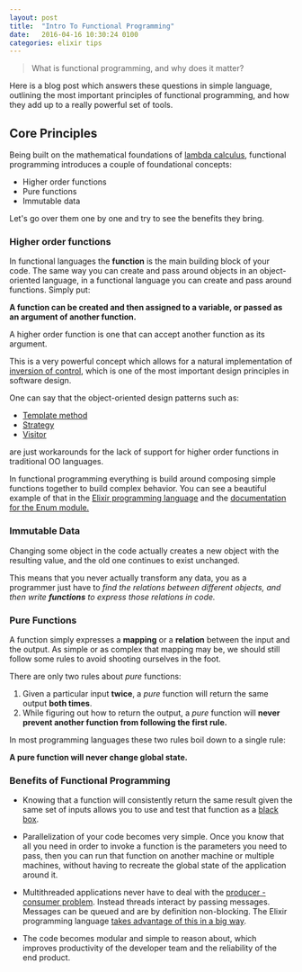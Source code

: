 ```yaml
---
layout: post
title:  "Intro To Functional Programming"
date:   2016-04-16 10:30:24 0100
categories: elixir tips
---
```


> What is functional programming, and why does it matter?

Here is a blog post which answers these questions in simple language, outlining the most important principles of functional programming, and how they add up to a really powerful set of tools.

## Core Principles

Being built on the mathematical foundations of [lambda calculus](https://en.wikipedia.org/wiki/Lambda_calculus), functional programming introduces a couple of foundational concepts:

- Higher order functions
- Pure functions
- Immutable data

Let's go over them one by one and try to see the benefits they bring.

### Higher order functions

In functional languages the **function** is the main building block of your code. The same way you can create and pass around objects in an object-oriented language, in a functional language you can create and pass around functions. Simply put:

**A function can be created and then assigned to a variable, or passed as an argument of another function.**

A higher order function is one that can accept another function as its argument.

This is a very powerful concept which allows for a natural implementation of [inversion of control](https://en.wikipedia.org/wiki/Inversion_of_control), which is one of the most important design principles in software design.

One can say that the object-oriented design patterns such as:

- [Template method](https://sourcemaking.com/design_patterns/template_method)
- [Strategy](https://sourcemaking.com/design_patterns/strategy)
- [Visitor](https://sourcemaking.com/design_patterns/visitor)

are just workarounds for the lack of support for higher order functions in traditional OO languages.

In functional programming everything is build around composing simple functions together to build complex behavior. You can see a beautiful example of that in the [Elixir programming language](http://elixir-lang.org/docs.html) and the [documentation for the Enum module.](http://elixir-lang.org/docs/stable/elixir/Enum.html)

### Immutable Data

Changing some object in the code actually creates a new object with the resulting value, and the old one continues to exist unchanged.

This means that you never actually transform any data, you as a programmer just have to *find the relations between different objects, and then write **functions** to express those relations in code.*

### Pure Functions

A function simply expresses a **mapping** or a **relation** between the input and the output. As simple or as complex that mapping may be, we should still follow some rules to avoid shooting ourselves in the foot.

There are only two rules about *pure* functions:

1. Given a particular input **twice**, a *pure* function will return the same output **both times**.
2. While figuring out how to return the output, a *pure* function will **never prevent another function from following the first rule.**

In most programming languages these two rules boil down to a single rule:

**A pure function will never change global state.**

### Benefits of Functional Programming

- Knowing that a function will consistently return the same result given the same set of inputs allows you to use and test that function as a [black box](https://en.wikipedia.org/wiki/Black-box_testing).

- Parallelization of your code becomes very simple. Once you know that all you need in order to invoke a function is the parameters you need to pass, then you can run that function on another machine or multiple machines, without having to recreate the global state of the application around it.

- Multithreaded applications never have to deal with the [producer - consumer problem](https://en.wikipedia.org/wiki/Producer–consumer_problem). Instead threads interact by passing messages. Messages can be queued and are by definition non-blocking. The Elixir programming language [takes advantage of this in a big way](http://elixir-lang.org/getting-started/processes.html).

- The code becomes modular and simple to reason about, which improves productivity of the developer team and the reliability of the end product.